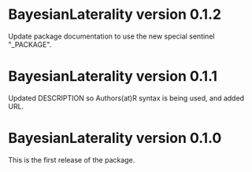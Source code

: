 # BayesianLaterality version 0.1.2

Update package documentation to use the new special sentinel "_PACKAGE".

# BayesianLaterality version 0.1.1

Updated DESCRIPTION so Authors(at)R syntax is being used, and added URL.

# BayesianLaterality version 0.1.0

This is the first release of the package.
